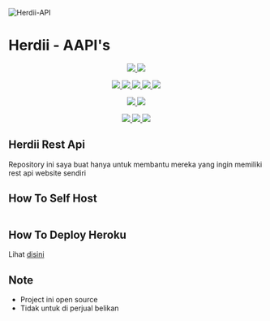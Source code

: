 
![Herdii-API](https://telegra.ph/file/c793578cfabf67d292dd0.png)
# Herdii - AAPI's
<p align="center">
<a href="https://github.com/LoliKillers/Herdii-Api/network/members" alt="GitHub stars"> <img src="https://img.shields.io/github/stars/LoliKillers/Herdii-Api?style=flat&logo=github&color=yellow" /> </a>
<a href="https://github.com/LoliKillers/Herdii-Api/network/members" alt="GitHub forks"> <img src="https://img.shields.io/github/forks/LoliKillers/Herdii-Api" /> </a>
</p>
<p align="center">
<a href="https://github.com/LoliKillers/Herdii-Api" alt="GitHub commit activity"> <img src="https://img.shields.io/github/commit-activity/m/LoliKillers/Herdii-Api" /> </a>
<a href="https://github.com/LoliKillers/Herdii-Api/graphs/contributors" alt="GitHub contributors"> <img src="https://img.shields.io/github/contributors/LoliKillers/Herdii-Api?style=flat&logo=github" /> </a>
<a href="https://github.com/LoliKillers/Herdii-Api" alt="GitHub closed pull requests"> <img src="https://img.shields.io/github/issues-pr-closed-raw/LoliKillers/Herdii-Api?color=success" /> </a>
<a href="https://github.com/LoliKillers/Herdii-Api" alt="GitHub issues"> <img src="https://img.shields.io/github/issues-raw/LoliKillers/Herdii-Api?style=flat&logo=github&color=red" /> </a>
<a href="https://github.com/LoliKillers/Herdii-Api" alt="GitHub closed issues"> <img src="https://img.shields.io/github/issues-closed-raw/LoliKillers/Herdii-Api?style=flat&logo=github&color=success" /> </a>
</p>
<p align="center">
<a href="https://github.com/LoliKillers/Herdii-Api" alt="GitHub repo size"> <img src="https://img.shields.io/github/repo-size/LoliKillers/Herdii-Api" /> </a>
<a href="https://github.com/LoliKillers/Herdii-Api/blob/master/LICENSE" alt="GPLv3 license"> <img src="https://img.shields.io/github/license/LoliKillers/Herdii-Api?style=flat&logo=github&color=success" /> </a>
</p>
<p align="center">
<a href="" alt="LoliKillers"> <img src="https://img.shields.io/badge/built%20by-LoliKillers-blue" /> </a>
<a href="https://github.com/LoliKillers/Herdii-Api/graphs/commit-activity" alt="Maintenance"> <img src="https://img.shields.io/badge/maintained%3F-yes-blue.svg" /> </a>
<a href="https://makeapullrequest.com" alt="PRs Welcome"> <img src="https://img.shields.io/badge/PRs-welcome-blue.svg" /> </a>
</p>

## Herdii Rest Api

Repository ini saya buat hanya untuk membantu mereka yang ingin memiliki rest api website sendiri

## How To Self Host
```bash

```

## How To Deploy Heroku

Lihat [disini](https://t.me/Arnz_Official/4)


## Note
- Project ini open source
- Tidak untuk di perjual belikan

